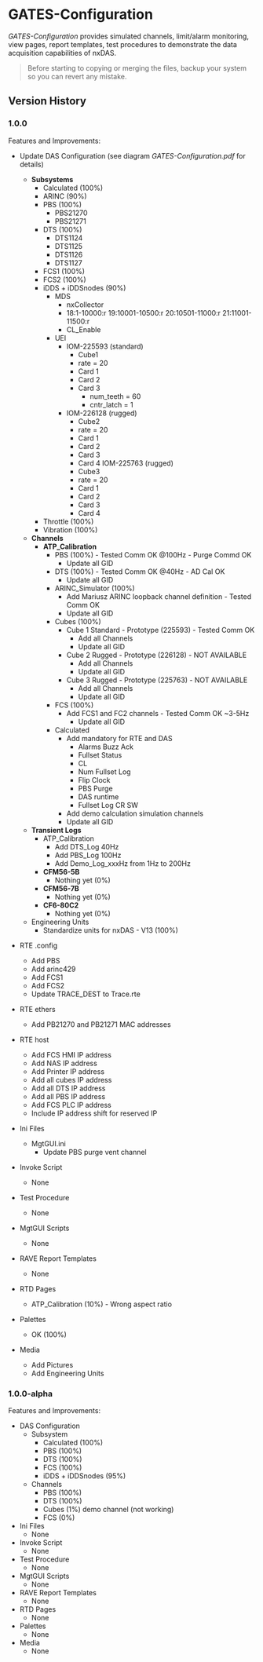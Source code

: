 # GATES-Configuration

*GATES-Configuration* provides simulated channels, limit/alarm monitoring, view pages, report templates, test procedures to demonstrate the data acquisition capabilities of nxDAS.

> Before starting to copying or merging the files, backup your system so you can revert any mistake.

## Version History

### 1.0.0
Features and Improvements:
- Update DAS Configuration (see diagram *GATES-Configuration.pdf* for details)
	- **Subsystems**
		- Calculated (100%)
		- ARINC (90%)
		- PBS (100%)
			- PBS21270
			- PBS21271
		- DTS (100%)
			- DTS1124
			- DTS1125
			- DTS1126
			- DTS1127
		- FCS1 (100%)
		- FCS2 (100%)
		- iDDS + iDDSnodes (90%)
			- MDS
				- nxCollector
				- 18:1-10000:r 19:10001-10500:r 20:10501-11000:r 21:11001-11500:r
				- CL_Enable
			- UEI
				- IOM-225593 (standard)
					- Cube1
					- rate = 20
					- Card 1
					- Card 2
					- Card 3
						- num_teeth = 60
						- cntr_latch = 1
				- IOM-226128 (rugged)
					- Cube2
					- rate = 20
					- Card 1
					- Card 2
					- Card 3
					- Card 4
				IOM-225763 (rugged)
					- Cube3
					- rate = 20
					- Card 1
					- Card 2
					- Card 3
					- Card 4
		- Throttle (100%)
		- Vibration (100%)
	- **Channels**
		- **ATP_Calibration**
			- PBS (100%) - Tested Comm OK @100Hz - Purge Commd OK
				- Update all GID
			- DTS (100%) - Tested Comm OK @40Hz - AD Cal OK
				- Update all GID
			- ARINC_Simulator (100%)
				- Add Mariusz ARINC loopback channel definition - Tested Comm OK
				- Update all GID
			- Cubes (100%)
				- Cube 1 Standard - Prototype (225593) - Tested Comm OK
					- Add all Channels
					- Update all GID
				- Cube 2 Rugged - Prototype (226128) - NOT AVAILABLE
					- Add all Channels
					- Update all GID
				- Cube 3 Rugged - Prototype (225763) - NOT AVAILABLE
					- Add all Channels
					- Update all GID
			- FCS (100%)
				- Add FCS1 and FC2 channels - Tested Comm OK ~3-5Hz
					- Update all GID
			- Calculated
				- Add mandatory for RTE and DAS
					- Alarms Buzz Ack
					- Fullset Status
					- CL
					- Num Fullset Log
					- Flip Clock
					- PBS Purge
					- DAS runtime
					- Fullset Log CR SW
				- Add demo calculation simulation channels
				- Update all GID
	- **Transient Logs**
		- ATP_Calibration
			- Add DTS_Log 40Hz
			- Add PBS_Log 100Hz
			- Add Demo_Log_xxxHz from 1Hz to 200Hz
		- **CFM56-5B**
			- Nothing yet (0%)
		- **CFM56-7B**
			- Nothing yet (0%)
		- **CF6-80C2**
			- Nothing yet (0%)
	- Engineering Units
		- Standardize units for nxDAS - V13 (100%)
- RTE .config
	- Add PBS
	- Add arinc429
	- Add FCS1
	- Add FCS2
	- Update TRACE_DEST to Trace.rte

- RTE ethers
	- Add PB21270 and PB21271 MAC addresses
- RTE host
	- Add FCS HMI IP address
	- Add NAS IP address
	- Add Printer IP address
	- Add all cubes IP address
	- Add all DTS IP address
	- Add all PBS IP address
	- Add FCS PLC IP address
	- Include IP address shift for reserved IP
- Ini Files
	- MgtGUI.ini
		- Update PBS purge vent channel
- Invoke Script
	- None
- Test Procedure
	- None
- MgtGUI Scripts
	- None
- RAVE Report Templates
	- None
- RTD Pages
	- ATP_Calibration (10%) - Wrong aspect ratio
- Palettes
	- OK (100%)
- Media
	- Add Pictures
	- Add Engineering Units


### 1.0.0-alpha
Features and Improvements:
- DAS Configuration
	- Subsystem
		- Calculated (100%)
		- PBS (100%)
		- DTS (100%)
		- FCS (100%)
		- iDDS + iDDSnodes (95%)
	- Channels
		- PBS (100%)
		- DTS (100%)
		- Cubes (1%) demo channel (not working)
		- FCS (0%)
- Ini Files
	- None
- Invoke Script
	- None
- Test Procedure
	- None
- MgtGUI Scripts
	- None
- RAVE Report Templates
	- None
- RTD Pages
	- None
- Palettes
	- None
- Media
	- None
	






